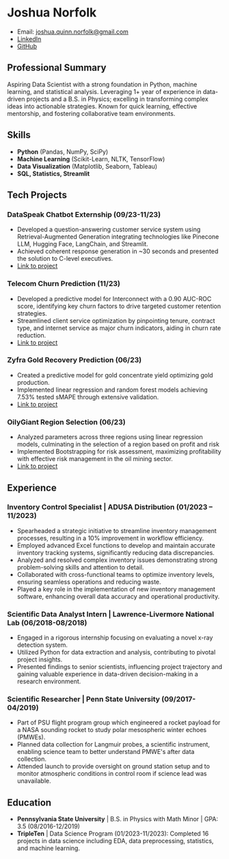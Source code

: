 # Joshua Norfolk
- Email: joshua.quinn.norfolk@gmail.com
- [LinkedIn](https://www.linkedin.com/in/joshua-norfolk/) 
- [GitHub](https://github.com/jnorfolk) 

## Professional Summary
Aspiring Data Scientist with a strong foundation in Python, machine learning, and statistical analysis. Leveraging 1+ year of experience in data-driven projects and a B.S. in Physics; excelling in transforming complex ideas into actionable strategies. Known for quick learning, effective mentorship, and fostering collaborative team environments.

## Skills
- **Python** (Pandas, NumPy, SciPy)
- **Machine Learning** (Scikit-Learn, NLTK, TensorFlow)
- **Data Visualization** (Matplotlib, Seaborn, Tableau)
- **SQL, Statistics, Streamlit**

## Tech Projects
### DataSpeak Chatbot Externship (09/23-11/23)
- Developed a question-answering customer service system using Retrieval-Augmented Generation integrating technologies like Pinecone LLM, Hugging Face, LangChain, and Streamlit.
- Achieved coherent response generation in ~30 seconds and presented the solution to C-level executives.
- [Link to project](https://github.com/jnorfolk/DataSpeak-QA/blob/main/README.md)

### Telecom Churn Prediction (11/23)
- Developed a predictive model for Interconnect with a 0.90 AUC-ROC score, identifying key churn factors to drive targeted customer retention strategies.
- Streamlined client service optimization by pinpointing tenure, contract type, and internet service as major churn indicators, aiding in churn rate reduction.
- [Link to project](https://github.com/jnorfolk/Telecom-Churn/blob/main/README.md)

### Zyfra Gold Recovery Prediction (06/23)
- Created a predictive model for gold concentrate yield optimizing gold production.
- Implemented linear regression and random forest models achieving 7.53% tested sMAPE through extensive validation.
- [Link to project](https://github.com/jnorfolk/Telecom-Churn/blob/main/README.md)

### OilyGiant Region Selection (06/23)
- Analyzed parameters across three regions using linear regression models, culminating in the selection of a region based on profit and risk
- Implemented Bootstrapping for risk assessment, maximizing profitability with effective risk management in the oil mining sector.
- [Link to project](https://github.com/jnorfolk/OilyGiant-Region-Selection/blob/main/README.md)

## Experience
### Inventory Control Specialist | ADUSA Distribution (01/2023 – 11/2023)
- Spearheaded a strategic initiative to streamline inventory management processes, resulting in a 10% improvement in workflow efficiency.
- Employed advanced Excel functions to develop and maintain accurate inventory tracking systems, significantly reducing data discrepancies.
- Analyzed and resolved complex inventory issues demonstrating strong problem-solving skills and attention to detail.
- Collaborated with cross-functional teams to optimize inventory levels, ensuring seamless operations and reducing waste.
- Played a key role in the implementation of new inventory management software, enhancing overall data accuracy and operational productivity.

### Scientific Data Analyst Intern | Lawrence-Livermore National Lab (06/2018-08/2018)
- Engaged in a rigorous internship focusing on evaluating a novel x-ray detection system.
- Utilized Python for data extraction and analysis, contributing to pivotal project insights.
- Presented findings to senior scientists, influencing project trajectory and gaining valuable experience in data-driven decision-making in a research environment.

### Scientific Researcher | Penn State University (09/2017-04/2019)
- Part of PSU flight program group which engineered a rocket payload for a NASA sounding rocket to study polar mesospheric winter echoes (PMWEs).
- Planned data collection for Langmuir probes, a scientific instrument, enabling science team to better understand PMWE's after data collection.
- Attended launch to provide oversight on ground station setup and to monitor atmospheric conditions in control room if science lead was unavailable.

## Education
- **Pennsylvania State University** | B.S. in Physics with Math Minor | GPA: 3.5 (08/2016-12/2019)
- **TripleTen** | Data Science Program (01/2023-11/2023): Completed 16 projects in data science including EDA, data preprocessing, statistics, and machine learning.
